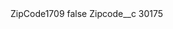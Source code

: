 <?xml version="1.0" encoding="UTF-8"?>
<CustomMetadata xmlns="http://soap.sforce.com/2006/04/metadata" xmlns:xsi="http://www.w3.org/2001/XMLSchema-instance" xmlns:xsd="http://www.w3.org/2001/XMLSchema">
    <label>ZipCode1709</label>
    <protected>false</protected>
    <values>
        <field>Zipcode__c</field>
        <value xsi:type="xsd:string">30175</value>
    </values>
</CustomMetadata>
